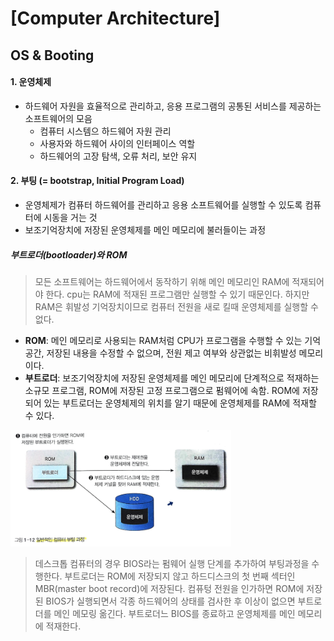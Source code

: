 [Computer Architecture]
=======================
OS & Booting
---------------
#### 1. 운영체제
- 하드웨어 자원을 효율적으로 관리하고, 응용 프로그램의 공통된 서비스를 제공하는 소프트웨어의 모음
  - 컴퓨터 시스템으 하드웨어 자원 관리
  - 사용자와 하드웨어 사이의 인터페이스 역할
  - 하드웨어의 고장 탐색, 오류 처리, 보안 유지

#### 2. 부팅 (= bootstrap, Initial Program Load)
- 운영체제가 컴퓨터 하드웨어를 관리하고 응용 소프트웨어를 실행할 수 있도록 컴퓨터에 시동을 거는 것
- 보조기억장치에 저장된 운영체제를 메인 메모리에 불러들이는 과정

##### 부트로더(bootloader)와 ROM
> 모든 소프트웨어는 하드웨어에서 동작하기 위해 메인 메모리인 RAM에 적재되어야 한다. cpu는 RAM에 적재된 프로그램만 실행할 수 있기 때문인다. 
> 하지만 RAM은 휘발성 기억장치이므로 컴퓨터 전원을 새로 킬때 운영체제를 실행할 수 없다.

- __ROM__: 메인 메모리로 사용되는 RAM처럼 CPU가 프로그램을 수행할 수 있는 기억 공간, 저장된 내용을 수정할 수 없으며, 전원 제고 여부와 상관없는 비휘발성 메모리이다.
- __부트로더__: 보조기억장치에 저장된 운영체제를 메인 메모리에 단계적으로 적재하는 소규모 프로그램, ROM에 저장된 고정 프로그램으로 펌웨어에 속함. ROM에 저장되어 있는 부트로더는 운영체제의 위치를 알기 때문에 운영체제를 RAM에 적재할 수 있다.
<img src = "./imgs/booting.png"  width="70%" height="40%">

> 데스크톱 컴퓨터의 경우 BIOS라는 펌웨어 실행 단계를 추가하여 부팅과정을 수행한다. 부트로더는 ROM에 저장되지 않고 하드디스크의 첫 번째 섹터인 MBR(master boot record)에 저장된다.
> 컴퓨텅 전원을 인가하면 ROM에 저장된 BIOS가 실행되면서 각종 하드웨어의 상태를 검사한 후 이상이 없으면 부트로더를 메인 메모링 옮긴다. 부트로더느 BIOS를 종료하고 운영체제를 메인 메모리에 적재한다.



